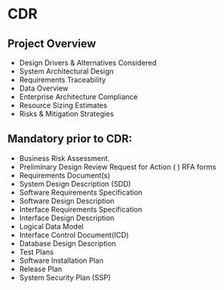 # CDR

## Project Overview

* Design Drivers & Alternatives Considered
* System Architectural Design
* Requirements Traceability
* Data Overview
* Enterprise Architecture Compliance
* Resource Sizing Estimates
* Risks & Mitigation Strategies

## Mandatory prior to CDR:

* Business Risk Assessment.
* Preliminary Design Review Request for Action ( ) RFA forms
* Requirements Document(s)
* System Design Description (SDD)
* Software Requirements Specification
* Software Design Description
* Interface Requirements Specification
* Interface Design Description
* Logical Data Model
* Interface Control Document(ICD)
* Database Design Description
* Test Plans
* Software Installation Plan
* Release Plan
* System Security Plan (SSP)

